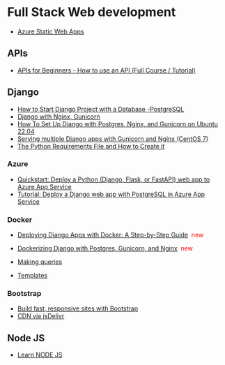 # Full Stack Web development

- [Azure Static Web Apps](https://github.com/GeekTrainer/aswa-workshop)

## APIs

- [APIs for Beginners - How to use an API (Full Course / Tutorial)](https://www.youtube.com/watch?v=GZvSYJDk-us)

## Django

- [How to Start Django Project with a Database -PostgreSQL](https://stackpython.medium.com/how-to-start-django-project-with-a-database-postgresql-aaa1d74659d8)
- [Django with Nginx, Gunicorn](https://medium.com/analytics-vidhya/dajngo-with-nginx-gunicorn-aaf8431dc9e0)
- [How To Set Up Django with Postgres, Nginx, and Gunicorn on Ubuntu 22.04](https://www.digitalocean.com/community/tutorials/how-to-set-up-django-with-postgres-nginx-and-gunicorn-on-ubuntu-22-04)
- [Serving multiple Django apps with Gunicorn and Nginx (CentOS 7)](https://caterinadmitrieva.medium.com/serving-multiple-django-apps-on-second-level-domains-with-gunicorn-and-nginx-a4a14804174c)
- [The Python Requirements File and How to Create it](https://learnpython.com/blog/python-requirements-file/)


### Azure

- [Quickstart: Deploy a Python (Django, Flask, or FastAPI) web app to Azure App Service](https://learn.microsoft.com/en-us/azure/app-service/quickstart-python?tabs=django%2Cmac-linux%2Cvscode-aztools%2Cvscode-deploy%2Cdeploy-instructions-azportal%2Cterminal-bash%2Cdeploy-instructions-zip-azcli)
- [Tutorial: Deploy a Django web app with PostgreSQL in Azure App Service](https://docs.microsoft.com/en-us/azure/app-service/tutorial-python-postgresql-app)

### Docker

- [Deploying Django Apps with Docker: A Step-by-Step Guide](https://betterstack.com/community/guides/scaling-python/dockerize-django/) <span style="color:red">&nbsp;new</span>
- [Dockerizing Django with Postgres, Gunicorn, and Nginx](https://testdriven.io/blog/dockerizing-django-with-postgres-gunicorn-and-nginx/) <span style="color:red">&nbsp;new</span>


- [Making queries](https://docs.djangoproject.com/en/5.1/topics/db/queries/)
- [Templates](https://docs.djangoproject.com/en/5.1/ref/templates/)

### Bootstrap

- [Build fast, responsive sites with Bootstrap](https://getbootstrap.com/)
- [CDN via jsDelivr](https://getbootstrap.com/docs/5.1/getting-started/download/#cdn-via-jsdelivr)

## Node JS

- [Learn NODE JS](https://www.tutorialspoint.com/nodejs/index.htm)

